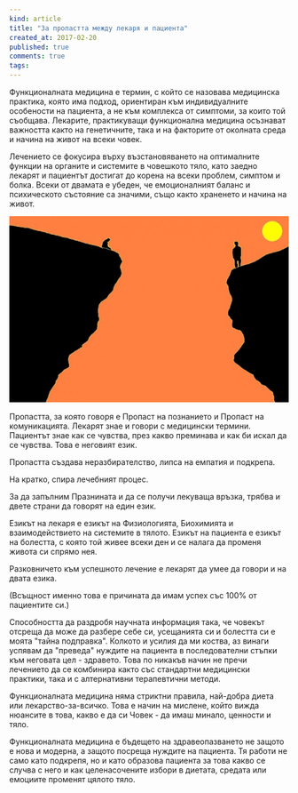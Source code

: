 ```yaml
---
kind: article
title: "За пропастта между лекаря и пациента"
created_at: 2017-02-20
published: true
comments: true
tags:
--- 
```

Функционалната медицина е термин, с който се назовава медицинска практика, която има подход, ориентиран към индивидуалните особености на пациента, а не към комплекса от симптоми, за които той съобщава. Лекарите, практикуващи функционална медицина осъзнават важността както на генетичните, така и на факторите от околната среда и начина на живот на всеки човек.<br />

Лечението се фокусира върху възстановяването на оптималните функции на органите и системите в човешкото тяло, като заедно лекарят и пациентът достигат до корена на всеки проблем, симптом и болка. Всеки от двамата е убеден, че емоционалният баланс и психическото състояние са значими, също както храненето и начина на живот.<br />

![the gap](/images/posts/gap.jpg)

<!-- more -->

Пропастта, за която говоря е Пропаст на познанието и Пропаст на комуникацията. Лекарят знае и говори с медицински термини. Пациентът знае как се чувства, през какво преминава и как би искал да се чувства. Това е неговият език.<br />

Пропастта създава неразбирателство, липса на емпатия и подкрепа.<br />

На кратко, спира лечебният процес.<br />

За да запълним Празнината и да се получи лекуваща връзка, трябва и двете страни да говорят на един език.<br />

Езикът на лекаря е езикът на Физиологията, Биохимията и взаимодействието на системите в тялото. Езикът на пациента е езикът на болестта, с която той живее всеки ден и се налага да променя живота си спрямо нея.<br />

Разковничето към успешното лечение е лекарят да умее да говори и на двата езика.<br />

(Всъщност именно това е причината да имам успех със 100% от пациентите си.)<br />

Способността да раздробя научната информация така, че човекът отсреща да може да разбере себе си, усещанията си и болестта си е моята "тайна подправка". Колкото и усилия да ми коства, аз винаги успявам да "преведа" нуждите на пациента в последователни стъпки към неговата цел - здравето. Това по никакъв начин не пречи лечението да се комбинира както със стандартни медицински практики, така и с алтернативни терапевтични методи.<br />

Функционалната медицина няма стриктни правила, най-добра диета или лекарство-за-всичко. Това е начин на мислене, който вижда нюансите в това, какво е да си Човек - да имаш минало, ценности и тяло.<br />

Функционалната медицина е бъдещето на здравеопазването не защото е нова и модерна, а защото посреща нуждите на пациента. Тя работи не само като подкрепя, но и като образова пациента за това какво се случва с него и как целенасочените избори в диетата, средата или емоциите променят цялото тяло.<br />
